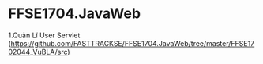 # FFSE1704.JavaWeb


1.Quản Lí User Servlet (https://github.com/FASTTRACKSE/FFSE1704.JavaWeb/tree/master/FFSE1702044_VuBLA/src)

